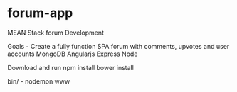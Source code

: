 # forum-app
MEAN Stack forum Development

Goals - Create a fully function SPA forum with comments, upvotes and user accounts
MongoDB
Angularjs
Express
Node

Download and run
npm install
bower install

bin/ - nodemon www
